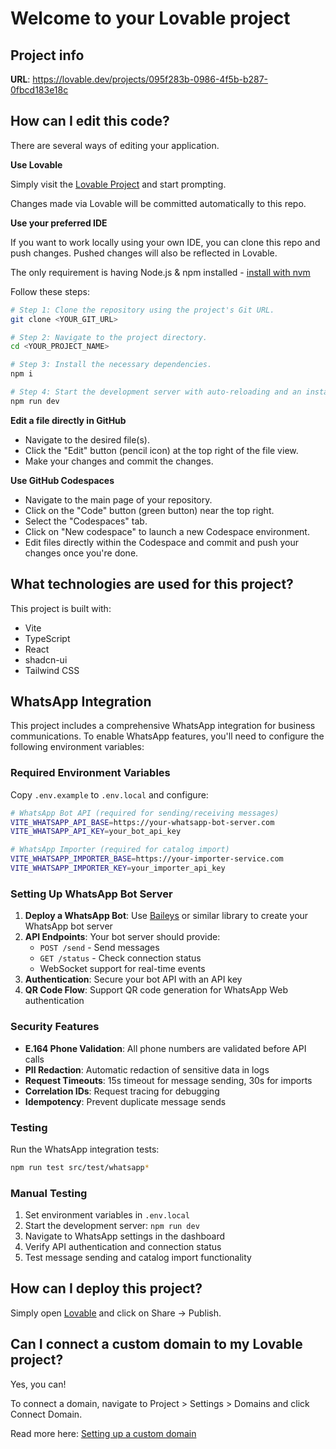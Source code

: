 # Welcome to your Lovable project

## Project info

**URL**: https://lovable.dev/projects/095f283b-0986-4f5b-b287-0fbcd183e18c

## How can I edit this code?

There are several ways of editing your application.

**Use Lovable**

Simply visit the [Lovable Project](https://lovable.dev/projects/095f283b-0986-4f5b-b287-0fbcd183e18c) and start prompting.

Changes made via Lovable will be committed automatically to this repo.

**Use your preferred IDE**

If you want to work locally using your own IDE, you can clone this repo and push changes. Pushed changes will also be reflected in Lovable.

The only requirement is having Node.js & npm installed - [install with nvm](https://github.com/nvm-sh/nvm#installing-and-updating)

Follow these steps:

```sh
# Step 1: Clone the repository using the project's Git URL.
git clone <YOUR_GIT_URL>

# Step 2: Navigate to the project directory.
cd <YOUR_PROJECT_NAME>

# Step 3: Install the necessary dependencies.
npm i

# Step 4: Start the development server with auto-reloading and an instant preview.
npm run dev
```

**Edit a file directly in GitHub**

- Navigate to the desired file(s).
- Click the "Edit" button (pencil icon) at the top right of the file view.
- Make your changes and commit the changes.

**Use GitHub Codespaces**

- Navigate to the main page of your repository.
- Click on the "Code" button (green button) near the top right.
- Select the "Codespaces" tab.
- Click on "New codespace" to launch a new Codespace environment.
- Edit files directly within the Codespace and commit and push your changes once you're done.

## What technologies are used for this project?

This project is built with:

- Vite
- TypeScript
- React
- shadcn-ui
- Tailwind CSS

## WhatsApp Integration

This project includes a comprehensive WhatsApp integration for business communications. To enable WhatsApp features, you'll need to configure the following environment variables:

### Required Environment Variables

Copy `.env.example` to `.env.local` and configure:

```bash
# WhatsApp Bot API (required for sending/receiving messages)
VITE_WHATSAPP_API_BASE=https://your-whatsapp-bot-server.com
VITE_WHATSAPP_API_KEY=your_bot_api_key

# WhatsApp Importer (required for catalog import)
VITE_WHATSAPP_IMPORTER_BASE=https://your-importer-service.com
VITE_WHATSAPP_IMPORTER_KEY=your_importer_api_key
```

### Setting Up WhatsApp Bot Server

1. **Deploy a WhatsApp Bot**: Use [Baileys](https://github.com/WhiskeySockets/Baileys) or similar library to create your WhatsApp bot server
2. **API Endpoints**: Your bot server should provide:
   - `POST /send` - Send messages
   - `GET /status` - Check connection status
   - WebSocket support for real-time events
3. **Authentication**: Secure your bot API with an API key
4. **QR Code Flow**: Support QR code generation for WhatsApp Web authentication

### Security Features

- **E.164 Phone Validation**: All phone numbers are validated before API calls
- **PII Redaction**: Automatic redaction of sensitive data in logs
- **Request Timeouts**: 15s timeout for message sending, 30s for imports
- **Correlation IDs**: Request tracing for debugging
- **Idempotency**: Prevent duplicate message sends

### Testing

Run the WhatsApp integration tests:

```bash
npm run test src/test/whatsapp*
```

### Manual Testing

1. Set environment variables in `.env.local`
2. Start the development server: `npm run dev`
3. Navigate to WhatsApp settings in the dashboard
4. Verify API authentication and connection status
5. Test message sending and catalog import functionality

## How can I deploy this project?

Simply open [Lovable](https://lovable.dev/projects/095f283b-0986-4f5b-b287-0fbcd183e18c) and click on Share -> Publish.

## Can I connect a custom domain to my Lovable project?

Yes, you can!

To connect a domain, navigate to Project > Settings > Domains and click Connect Domain.

Read more here: [Setting up a custom domain](https://docs.lovable.dev/tips-tricks/custom-domain#step-by-step-guide)
